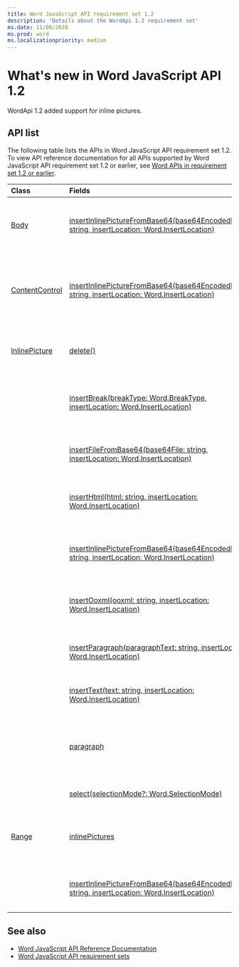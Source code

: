 ```yaml
---
title: Word JavaScript API requirement set 1.2
description: 'Details about the WordApi 1.2 requirement set'
ms.date: 11/09/2020
ms.prod: word
ms.localizationpriority: medium
---
```


# What's new in Word JavaScript API 1.2

WordApi 1.2 added support for inline pictures.

## API list

The following table lists the APIs in Word JavaScript API requirement set 1.2. To view API reference documentation for all APIs supported by Word JavaScript API requirement set 1.2 or earlier, see [Word APIs in requirement set 1.2 or earlier](/javascript/api/word?view=word-js-1.2&preserve-view=true).

| Class | Fields | Description |
|:---|:---|:---|
|[Body](/javascript/api/word/word.body)|[insertInlinePictureFromBase64(base64EncodedImage: string, insertLocation: Word.InsertLocation)](/javascript/api/word/word.body#insertInlinePictureFromBase64_base64EncodedImage__insertLocation_)|Inserts a picture into the body at the specified location.|
|[ContentControl](/javascript/api/word/word.contentcontrol)|[insertInlinePictureFromBase64(base64EncodedImage: string, insertLocation: Word.InsertLocation)](/javascript/api/word/word.contentcontrol#insertInlinePictureFromBase64_base64EncodedImage__insertLocation_)|Inserts an inline picture into the content control at the specified location.|
|[InlinePicture](/javascript/api/word/word.inlinepicture)|[delete()](/javascript/api/word/inlinepicture#word-word-inlinepicture-delete-member(1))|Deletes the inline picture from the document.|
||[insertBreak(breakType: Word.BreakType, insertLocation: Word.InsertLocation)](/javascript/api/word/inlinepicture#word-word-inlinepicture-insertBreak-member(1))|Inserts a break at the specified location in the main document.|
||[insertFileFromBase64(base64File: string, insertLocation: Word.InsertLocation)](/javascript/api/word/word.inlinepicture#insertFileFromBase64_base64File__insertLocation_)|Inserts a document at the specified location.|
||[insertHtml(html: string, insertLocation: Word.InsertLocation)](/javascript/api/word/inlinepicture#word-word-inlinepicture-insertHtml-member(1))|Inserts HTML at the specified location.|
||[insertInlinePictureFromBase64(base64EncodedImage: string, insertLocation: Word.InsertLocation)](/javascript/api/word/word.inlinepicture#insertInlinePictureFromBase64_base64EncodedImage__insertLocation_)|Inserts an inline picture at the specified location.|
||[insertOoxml(ooxml: string, insertLocation: Word.InsertLocation)](/javascript/api/word/inlinepicture#word-word-inlinepicture-insertOoxml-member(1))|Inserts OOXML at the specified location.|
||[insertParagraph(paragraphText: string, insertLocation: Word.InsertLocation)](/javascript/api/word/inlinepicture#word-word-inlinepicture-insertParagraph-member(1))|Inserts a paragraph at the specified location.|
||[insertText(text: string, insertLocation: Word.InsertLocation)](/javascript/api/word/inlinepicture#word-word-inlinepicture-insertText-member(1))|Inserts text at the specified location.|
||[paragraph](/javascript/api/word/inlinepicture#word-word-inlinepicture-paragraph-member)|Gets the parent paragraph that contains the inline image.|
||[select(selectionMode?: Word.SelectionMode)](/javascript/api/word/inlinepicture#word-word-inlinepicture-select-member(1))|Selects the inline picture.|
|[Range](/javascript/api/word/word.range)|[inlinePictures](/javascript/api/word/range#word-word-range-inlinePictures-member)|Gets the collection of inline picture objects in the range.|
||[insertInlinePictureFromBase64(base64EncodedImage: string, insertLocation: Word.InsertLocation)](/javascript/api/word/word.range#insertInlinePictureFromBase64_base64EncodedImage__insertLocation_)|Inserts a picture at the specified location.|

## See also

- [Word JavaScript API Reference Documentation](/javascript/api/word)
- [Word JavaScript API requirement sets](word-api-requirement-sets.md)

